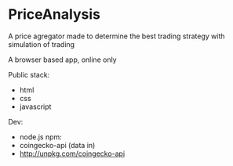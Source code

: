 # PriceAnalysis

A price agregator made to determine the best trading strategy with simulation of trading

A browser based app, online only

Public stack:
- html
- css
- javascript

Dev:
- node.js
npm: 
- coingecko-api (data in)
- http://unpkg.com/coingecko-api
